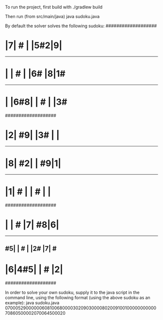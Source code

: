 To run the project, first build with
  ./gradlew build

Then run (from src/main/java)
  java sudoku.java

By default the solver solves the following sudoku:
###################
# |7| # | |5#2|9| #
-------------------
# | | # | |6# |8|1#
-------------------
# | |6#8| | # | |3#
###################
# |2| #9| |3# | | #
-------------------
# |8| #2| | #9|1| #
-------------------
# |1| # | | # | | #
###################
# | | # |7| #8|6| #
-------------------
#5| | # | |2# |7| #
-------------------
# |6|4#5| | # |2| #
###################

In order to solve your own sudoku, supply it to the java script in the command line, using the following format (using the above sudoku as an example):
  java sudoku.java 070005290000006081006800003020903000080200910010000000000070860500002070064500020
